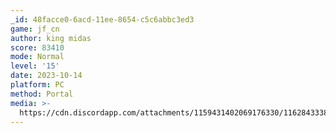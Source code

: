 ```yaml
---
_id: 48facce0-6acd-11ee-8654-c5c6abbc3ed3
game: jf_cn
author: king midas
score: 83410
mode: Normal
level: '15'
date: 2023-10-14
platform: PC
method: Portal
media: >-
  https://cdn.discordapp.com/attachments/1159431402069176330/1162843338945335386/33f8b252-61d5-4b90-ba7a-0b2bbb0aa676.jpg?ex=653d6940&is=652af440&hm=237f70689465ac63f54d636b88a40c946a681e7aa8db9b6f20a60c1de8ab7cdc&
---
```


